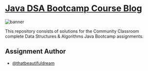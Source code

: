 # [Java DSA Bootcamp Course Blog](https://thatbeautifuldream.github.io/java-dsa-bootcamp/)

![banner](https://github.com/thatbeautifuldream/java-dsa-bootcamp/blob/main/Images/repo-banner.jpeg)

This repository consists of solutions for the Community Classroom complete Data Structures & Algorithms Java Bootcamp assignments.

## Assignment Author

- [@thatbeautifuldream](https://www.github.com/thatbeautifuldream)
